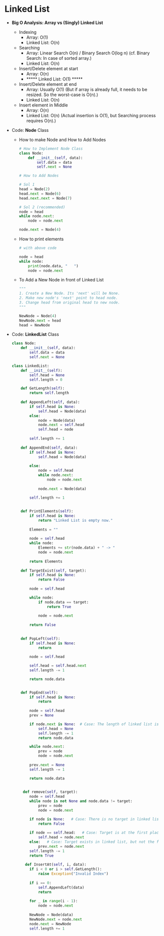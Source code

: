# Linked List

- **Big O Analysis: Array vs (Singly) Linked List**
    - Indexing
        - Array: O(1)
        - Linked List: O(n)
    - Searching
        - Array: Linear Search O(n) / Binary Search O(log n) (cf. Binary Search: In case of sorted array.)
        - Linked List: O(n)
    - Insert/Delete element at start
        - Array: O(n)
        - ***** Linked List: O(1) *****
    - Insert/Delete element at end
        - Array: Usually O(1)  (But if array is already full, it needs to be resized. So the worst-case is O(n).)
        - Linked List: O(n)
    - Insert element in Middle
        - Array: O(n)
        - Linked List: O(n)  (Actual insertion is O(1), but Searching process requires O(n).)

- Code: **Node** Class
    - How to make Node and How to Add Nodes
        
        ```python
        # How to Implement Node Class
        class Node:
            def __init__(self, data):
                self.data = data
                self.next = None
        
        # How to Add Nodes
        
        # Sol 1
        head = Node(2)
        head.next = Node(6)
        head.next.next = Node(7)
        
        # Sol 2 (recommended)
        node = head
        while node.next:
            node = node.next
        
        node.next = Node(4)
        ```
        
    - How to print elements
        
        ```python
        # with above code
        
        node = head
        while node:
            print(node.data, "   ")
            node = node.next
        ```
        
    - To Add a New Node in front of Linked List
        
        ```python
        """
        1. Create a New Node. Its 'next' will be None.
        2. Make new node's 'next' point to head node.
        3. Change head from original head to new node.
        """
        
        NewNode = Node(4)
        NewNode.next = head
        head = NewNode
        ```
        
- Code: **LinkedList** Class
    
    ```python
    class Node:
        def __init__(self, data):
            self.data = data
            self.next = None
    
    class LinkedList:
        def __init__(self):
            self.head = None
            self.length = 0
    
    ```
    
    ```python
        def GetLength(self):
            return self.length
           
        def AppendLeft(self, data):
            if self.head is None:
                self.head = Node(data)
            else:
                node = Node(data)
                node.next = self.head
                self.head = node
              
            self.length += 1
        
        def AppendEnd(self, data):
            if self.head is None:
                self.head = Node(data)
            
            else:
                node = self.head
                while node.next:
                    node = node.next
                
                node.next = Node(data)
            
            self.length += 1
            
    
        def PrintElements(self):
            if self.head is None:
                return "Linked List is empty now."
            
            Elements = ""
            
            node = self.head
            while node:
                Elements += str(node.data) + " -> "
                node = node.next
            
            return Elements
            
        def TargetExist(self, target):
            if self.head is None:
                return False
            
            node = self.head
    
            while node:
                if node.data == target:
                    return True
                
                node = node.next
            
            return False
            
            
        def PopLeft(self):
            if self.head is None:
                return
            
            node = self.head
    
            self.head = self.head.next
            self.length -= 1
    
            return node.data
    
        
        def PopEnd(self):
            if self.head is None:
                return
            
            node = self.head
            prev = None
    
            if node.next is None:  # Case: The length of linked list is equal to 1.
                self.head = None
                self.length -= 1
                return node.data
    
            while node.next:
                prev = node
                node = node.next
            
            prev.next = None
            self.length -= 1
    
            return node.data
     
     
         def remove(self, target):
            node = self.head
            while node is not None and node.data != target:
                prev = node
                node = node.next
    
            if node is None:   # Case: There is no target in linked list.
                return False
            
            if node == self.head:   # Case: Target is at the first place of linked list.
                self.head = node.next
            else:   # Case: Target exists in linked list, but not the first place.
                prev.next = node.next
            self.length -= 1
            return True
      
          def InsertAt(self, i, data):
            if i < 0 or i > self.GetLength():
                raise Exception("Invalid Index")
            
            if i == 0:
                self.AppendLeft(data)
                return
            
            for _ in range(i - 1):
                node = node.next
            
            NewNode = Node(data)
            NewNode.next = node.next
            node.next = NewNode
            self.length += 1
      
    ```